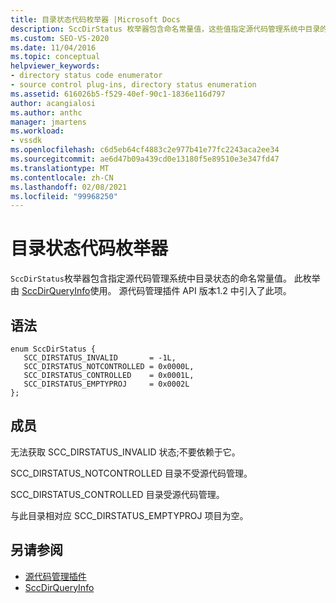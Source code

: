 ```yaml
---
title: 目录状态代码枚举器 |Microsoft Docs
description: SccDirStatus 枚举器包含命名常量值，这些值指定源代码管理系统中目录的状态，由 SccDirQueryInfo 使用。
ms.custom: SEO-VS-2020
ms.date: 11/04/2016
ms.topic: conceptual
helpviewer_keywords:
- directory status code enumerator
- source control plug-ins, directory status enumeration
ms.assetid: 616026b5-f529-40ef-90c1-1836e116d797
author: acangialosi
ms.author: anthc
manager: jmartens
ms.workload:
- vssdk
ms.openlocfilehash: c6d5eb64cf4883c2e977b41e77fc2243aca2ee34
ms.sourcegitcommit: ae6d47b09a439cd0e13180f5e89510e3e347fd47
ms.translationtype: MT
ms.contentlocale: zh-CN
ms.lasthandoff: 02/08/2021
ms.locfileid: "99968250"
---
```

# <a name="directory-status-code-enumerator"></a>目录状态代码枚举器
`SccDirStatus`枚举器包含指定源代码管理系统中目录状态的命名常量值。 此枚举由 [SccDirQueryInfo](../extensibility/sccdirqueryinfo-function.md)使用。 源代码管理插件 API 版本1.2 中引入了此项。

## <a name="syntax"></a>语法

```
enum SccDirStatus {
   SCC_DIRSTATUS_INVALID       = -1L,
   SCC_DIRSTATUS_NOTCONTROLLED = 0x0000L,
   SCC_DIRSTATUS_CONTROLLED    = 0x0001L,
   SCC_DIRSTATUS_EMPTYPROJ     = 0x0002L
};
```

## <a name="members"></a>成员
 无法获取 SCC_DIRSTATUS_INVALID 状态;不要依赖于它。

 SCC_DIRSTATUS_NOTCONTROLLED 目录不受源代码管理。

 SCC_DIRSTATUS_CONTROLLED 目录受源代码管理。

 与此目录相对应 SCC_DIRSTATUS_EMPTYPROJ 项目为空。

## <a name="see-also"></a>另请参阅
- [源代码管理插件](../extensibility/source-control-plug-ins.md)
- [SccDirQueryInfo](../extensibility/sccdirqueryinfo-function.md)
